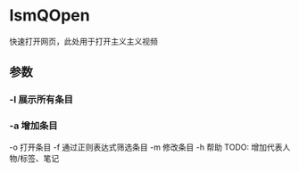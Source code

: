 # IsmQOpen
快速打开网页，此处用于打开主义主义视频
## 参数
### -l 展示所有条目
### -a 增加条目
-o 打开条目
-f 通过正则表达式筛选条目
-m 修改条目
-h 帮助
TODO: 增加代表人物/标签、笔记
